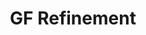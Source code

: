 ---
permalink: /technical-reference/menu/gf-refinement/index/
layout: default
title: GF Refinement
parent: Menu
---
